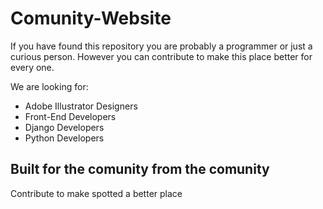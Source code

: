 # Comunity-Website

If you have found this repository you are probably a programmer or just a curious person.
However you can contribute to make this place better for every one.

We are looking for:
- Adobe Illustrator Designers
- Front-End Developers
- Django Developers
- Python Developers

## Built for the comunity from the comunity

Contribute to make spotted a better place
